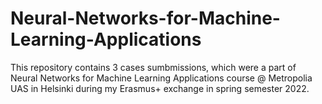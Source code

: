 # Neural-Networks-for-Machine-Learning-Applications

This repository contains 3 cases sumbmissions, which were a part of Neural Networks for Machine Learning Applications course @ Metropolia UAS in Helsinki during my Erasmus+ exchange in spring semester 2022.
 